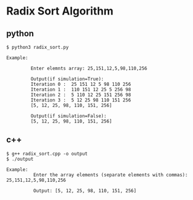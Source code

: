 # Radix Sort Algorithm

## python

    $ python3 radix_sort.py

    Example:
            
             Enter elemnts array: 25,151,12,5,98,110,256 
            
             Output(if simulation=True):
             Iteration 0 :  25 151 12 5 98 110 256
             Iteration 1 :  110 151 12 25 5 256 98
             Iteration 2 :  5 110 12 25 151 256 98
             Iteration 3 :  5 12 25 98 110 151 256
             [5, 12, 25, 98, 110, 151, 256] 

             Output(if simulation=False):
             [5, 12, 25, 98, 110, 151, 256] 


## c++

    $ g++ radix_sort.cpp -o output
    $ ./output
    
    Example:
              Enter the array elements (separate elements with commas): 25,151,12,5,98,110,256 
              
              Output: [5, 12, 25, 98, 110, 151, 256] 
